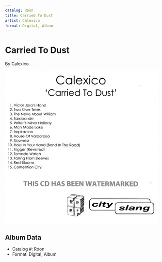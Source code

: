 ```yaml
---
catalog: Roon
title: Carried To Dust
artist: Calexico
format: Digital, Album
---
```


# Carried To Dust

By Calexico

![](../../assets/albumcovers/Calexico-Carried_To_Dust.png)

## Album Data

- Catalog #: Roon
- Format: Digital, Album

